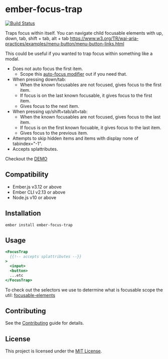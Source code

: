 # ember-focus-trap

[![Build Status](https://travis-ci.com/Duder-onomy/ember-focus-trap.svg?token=eDXJYpjJqBbzPSDX9AD6&branch=master)](https://travis-ci.com/Duder-onomy/ember-focus-trap)

Traps focus within itself.
You can navigate child focusable elements with up, down, tab, shift + tab, alt + tab
https://www.w3.org/TR/wai-aria-practices/examples/menu-button/menu-button-links.html

This could be useful if you wanted to trap focus within something like a modal.

* Does not auto focus the first item.
  * Scope this [auto-focus modifier](https://github.com/qonto/ember-autofocus-modifier) out if you need that. 
* When pressing down/tab:
  * When the known focusables are not focused, gives focus to the first item.
  * If focus is on the last known focusable, it gives focus to the first item.
  * Gives focus to the next item.
* When pressing up/shift+tab/alt+tab:
  * When the known focusables are not focused, gives focus to the last item.
  * If focus is on the first known focuable, it gives focus to the last item.
  * Gives focus to the previous item.
* Attempts to skip hidden items and items with display none of tabindex="-1".
* Accepts splattributes.

Checkout the [DEMO](https://duder-onomy.github.io/ember-focus-trap/)

Compatibility
------------------------------------------------------------------------------

* Ember.js v3.12 or above
* Ember CLI v2.13 or above
* Node.js v10 or above


Installation
------------------------------------------------------------------------------

```
ember install ember-focus-trap
```

Usage
------------------------------------------------------------------------------

```handlebars
<FocusTrap
  {{!-- accepts splattributes --}}
>
  <input>
  <button>
  ...etc
</FocusTrap>
```

To check out the selectors we use to determine what is focusable scope the util: [focusable-elements](addon/utils/focusable-elements.js)

Contributing
------------------------------------------------------------------------------

See the [Contributing](CONTRIBUTING.md) guide for details.


License
------------------------------------------------------------------------------

This project is licensed under the [MIT License](LICENSE.md).
